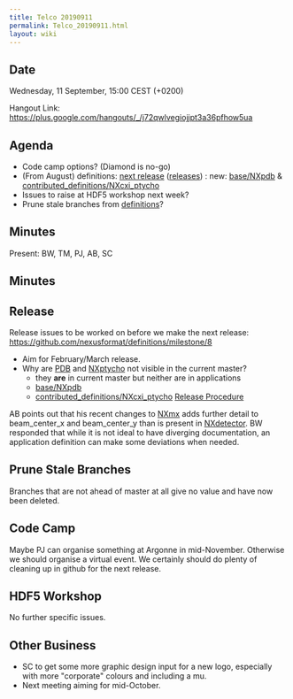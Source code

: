 ```yaml
---
title: Telco 20190911
permalink: Telco_20190911.html
layout: wiki
---
```


Date
----

Wednesday, 11 September, 15:00 CEST (+0200)

<!-- end of autogeneration -->

Hangout Link:
<https://plus.google.com/hangouts/_/j72qwlvegiojjpt3a36pfhow5ua>

Agenda
------
   * Code camp options? (Diamond is no-go)
   * (From August) definitions: [next release](https://github.com/nexusformat/definitions/milestone/8) ([releases](https://github.com/nexusformat/definitions/releases)) : new: [base/NXpdb](https://github.com/nexusformat/definitions/blob/master/base_classes/NXpdb.nxdl.xml) & [contributed_definitions/NXcxi_ptycho](https://github.com/nexusformat/definitions/blob/master/contributed_definitions/NXcxi_ptycho.nxdl.xml)
   * Issues to raise at HDF5 workshop next week?
   * Prune stale branches from [definitions](https://github.com/nexusformat/definitions/branches/stale])?

Minutes
------

Present: BW, TM, PJ, AB, SC

Minutes
-------

Release
-------
Release issues to be worked on before we make the next release:
https://github.com/nexusformat/definitions/milestone/8
   * Aim for February/March release.
   * Why are [PDB](https://github.com/nexusformat/definitions/pull/614/files) and [NXptycho](https://github.com/nexusformat/definitions/pull/628/files) not visible in the current master?
     - they **are** in current master but neither are in applications
     - [base/NXpdb](https://github.com/nexusformat/definitions/blob/master/base_classes/NXpdb.nxdl.xml)
     - [contributed_definitions/NXcxi_ptycho](https://github.com/nexusformat/definitions/blob/master/contributed_definitions/NXcxi_ptycho.nxdl.xml)
[Release Procedure](https://github.com/nexusformat/definitions/wiki/Release-Procedure)

AB points out that his recent changes to [NXmx](https://github.com/nexusformat/definitions/commit/6e837341abbe3f61a68b65f6d441f9f77c4228de) adds further detail to beam_center_x and beam_center_y than is present in [NXdetector](http://download.nexusformat.org/doc/html/classes/base_classes/NXdetector.html). BW responded that while it is not ideal to have diverging documentation, an application definition can make some deviations when needed.
   
Prune Stale Branches
------
Branches that are not ahead of master at all give no value and have now been deleted.

Code Camp
------
Maybe PJ can organise something at Argonne in mid-November. Otherwise we should organise a virtual event. We certainly should do plenty of cleaning up in github for the next release.

HDF5 Workshop
---------
No further specific issues.

Other Business
--------
   * SC to get some more graphic design input for a new logo, especially with more "corporate" colours and including a mu.
   * Next meeting aiming for mid-October.
   




